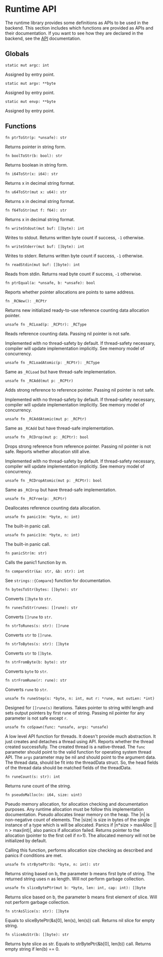 # Runtime API

The runtime library provides some definitions as APIs to be used in the backend. This section includes which functions are provided as APIs and their documentation. If you want to see how they are declared in the backend, see the [API](/api/runtime-api) documentation.

## Globals

```jule
static mut argc: int
```
Assigned by entry point.

```jule
static mut argv: **byte
```
Assigned by entry point.

```jule
static mut envp: **byte
```
Assigned by entry point.

## Functions

```jule
fn ptrToStr(p: *unsafe): str
```
Returns pointer in string form.

```jule
fn boolToStr(b: bool): str
```
Returns boolean in string form.

```jule
fn i64ToStr(x: i64): str
```
Returns x in decimal string format.

```jule
fn u64ToStr(mut x: u64): str
```
Returns x in decimal string format.

```jule
fn f64ToStr(mut f: f64): str
```
Returns x in decimal string format.

```jule
fn writeStdout(mut buf: []byte): int
```
Writes to stdout. Returns written byte count if success, `-1` otherwise.

```jule
fn writeStderr(mut buf: []byte): int
```
Writes to stderr. Returns written byte count if success, `-1` otherwise.

```jule
fn readStdin(mut buf: []byte): int
```
Reads from stdin. Returns read byte count if success, `-1` otherwise.

```jule
fn ptrEqual(a: *unsafe, b: *unsafe): bool
```
Reports whether pointer allocations are points to same address.

```jule
fn _RCNew(): _RCPtr
```
Returns new initialized ready-to-use reference counting data allocation pointer.

```jule
unsafe fn _RCLoad(p: _RCPtr): _RCType
```
Reads reference counting data. Passing nil pointer is not safe.

Implemented with no thread-safety by default. If thread-safety necessary, compiler will update implementation implicitly. See memory model of concurrency.

```jule
unsafe fn _RCLoadAtomic(p: _RCPtr): _RCType
```
Same as `_RCLoad` but have thread-safe implementation.

```jule
unsafe fn _RCAdd(mut p: _RCPtr)
```
Adds strong reference to reference pointer. Passing nil pointer is not safe.

Implemented with no thread-safety by default. If thread-safety necessary, compiler will update implementation implicitly. See memory model of concurrency.

```jule
unsafe fn _RCAddAtomic(mut p: _RCPtr)
```
Same as `_RCAdd` but have thread-safe implementation.

```jule
unsafe fn _RCDrop(mut p: _RCPtr): bool
```
Drops strong reference from reference pointer. Passing nil pointer is not safe. Reports whether allocation still alive.

Implemented with no thread-safety by default. If thread-safety necessary, compiler will update implementation implicitly. See memory model of concurrency.

```jule
unsafe fn _RCDropAtomic(mut p: _RCPtr): bool
```
Same as `_RCDrop` but have thread-safe implementation.

```jule
unsafe fn _RCFree(p: _RCPtr)
```
Deallocates reference counting data allocation.

```jule
unsafe fn panic1(m: *byte, n: int)
```
The built-in panic call.

```jule
unsafe fn panic1(m: *byte, n: int)
```
The built-in panic call.

```jule
fn panicStr(m: str)
```
Calls the panic1 function by m.

```jule
fn compareStr(&a: str, &b: str): int
```
See `strings::{Compare}` function for documentation.

```jule
fn bytesToStr(bytes: []byte): str
```
Converts `[]byte` to `str`.

```jule
fn runesToStr(runes: []rune): str
```
Converts `[]rune` to `str`.

```jule
fn strToRunes(s: str): []rune
```
Converts `str` to `[]rune`.

```jule
fn strToBytes(s: str): []byte
```
Converts `str` to `[]byte`.

```jule
fn strFromByte(b: byte): str
```
Converts `byte` to `str`.

```jule
fn strFromRune(r: rune): str
```
Converts `rune` to `str`.

```jule
unsafe fn runeStep(s: *byte, n: int, mut r: *rune, mut outLen: *int)
```
Designed for `[]rune(s)` iterations. Takes pointer to string withl length and sets output pointers by first rune of string. Passing nil pointer for any parameter is not safe except `r`.

```jule
unsafe fn coSpawn(func: *unsafe, args: *unsafe)
```
A low level API function for threads. It doesn't provide much abstraction. It just creates and detaches a thread using API. Reports whether the thread created successfully. The created thread is a native-thread. The `func` parameter should point to the valid function for operating system thread API. The `args` parameter may be nil and should point to the argument data. The thread data, should be fit into the threadData struct. So, the head fields of the thread data should be matched fields of the threadData.

```jule
fn runeCount(s: str): int
```
Returns rune count of the string.

```jule
fn pseudoMalloc(n: i64, size: uint)
```
Pseudo memory allocation, for allocation checking and documentation purposes. Any runtime allocation must be follow this implementation documentation. Pseudo allocates linear memory on the heap. The |n| is non-negative count of elements. The |size| is size in bytes of the single instance of a type which is will be allocated. Panics if |n*size > maxAlloc || n > max(int)|, also panics if allocation failed. Returns pointer to the allocation (pointer to the first cell if n>1). The allocated memory will not be initialized by default.

Calling this function, performs allocation size checking as described and panics if conditions are met.

```jule
unsafe fn strBytePtr(b: *byte, n: int): str
```
Returns string based on b, the parameter b means first byte of string. The returned string uses n as length. Will not perform garbage collection.

```jule
unsafe fn sliceBytePtr(mut b: *byte, len: int, cap: int): []byte
```
Returns slice based on b, the parameter b means first element of slice. Will not perform garbage collection.

```jule
fn strAsSlice(s: str): []byte
```
Equals to sliceBytePtr(&s[0], len(s), len(s)) call.
Returns nil slice for empty string.

```jule
fn sliceAsStr(b: []byte): str
```
Returns byte slice as str.
Equals to strBytePtr(&b[0], len(b)) call.
Returns empty string if len(b) == 0.
